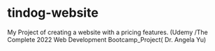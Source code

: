 # tindog-website
My Project of creating a website with a pricing features. (Udemy /The Complete 2022 Web Development Bootcamp_Project( Dr. Angela Yu)

